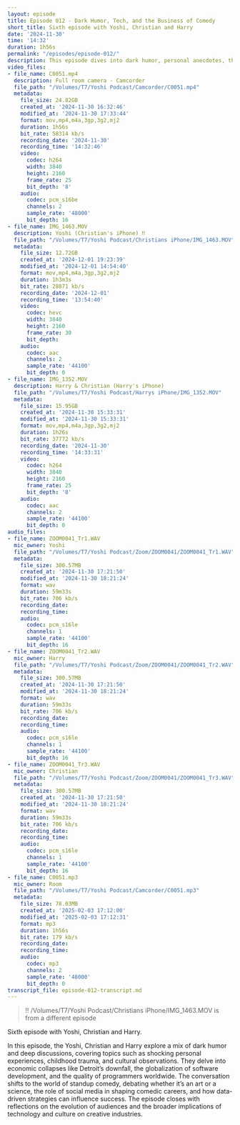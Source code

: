 ```yaml
---
layout: episode
title: Episode 012 - Dark Humor, Tech, and the Business of Comedy
short_title: Sixth episode with Yoshi, Christian and Harry
date: '2024-11-30'
time: '14:32'
duration: 1h56s
permalink: "/episodes/episode-012/"
description: This episode dives into dark humor, personal anecdotes, the evolution of standup comedy, and a discussion on how technology, economics, and social media shape both industries and individual careers.
video_files:
- file_name: C0051.mp4
  description: Full room camera - Camcorder
  file_path: "/Volumes/T7/Yoshi Podcast/Camcorder/C0051.mp4"
  metadata:
    file_size: 24.82GB
    created_at: '2024-11-30 16:32:46'
    modified_at: '2024-11-30 17:33:44'
    format: mov,mp4,m4a,3gp,3g2,mj2
    duration: 1h56s
    bit_rate: 58314 kb/s
    recording_date: '2024-11-30'
    recording_time: '14:32:46'
    video:
      codec: h264
      width: 3840
      height: 2160
      frame_rate: 25
      bit_depth: '8'
    audio:
      codec: pcm_s16be
      channels: 2
      sample_rate: '48000'
      bit_depth: 16
- file_name: IMG_1463.MOV
  description: Yoshi (Christian's iPhone) ‼️
  file_path: "/Volumes/T7/Yoshi Podcast/Christians iPhone/IMG_1463.MOV"
  metadata:
    file_size: 12.72GB
    created_at: '2024-12-01 19:23:39'
    modified_at: '2024-12-01 14:54:40'
    format: mov,mp4,m4a,3gp,3g2,mj2
    duration: 1h3m3s
    bit_rate: 28871 kb/s
    recording_date: '2024-12-01'
    recording_time: '13:54:40'
    video:
      codec: hevc
      width: 3840
      height: 2160
      frame_rate: 30
      bit_depth:
    audio:
      codec: aac
      channels: 2
      sample_rate: '44100'
      bit_depth: 0
- file_name: IMG_1352.MOV
  description: Harry & Christian (Harry's iPhone)
  file_path: "/Volumes/T7/Yoshi Podcast/Harrys iPhone/IMG_1352.MOV"
  metadata:
    file_size: 15.95GB
    created_at: '2024-11-30 15:33:31'
    modified_at: '2024-11-30 15:33:31'
    format: mov,mp4,m4a,3gp,3g2,mj2
    duration: 1h26s
    bit_rate: 37772 kb/s
    recording_date: '2024-11-30'
    recording_time: '14:33:31'
    video:
      codec: h264
      width: 3840
      height: 2160
      frame_rate: 25
      bit_depth: '8'
    audio:
      codec: aac
      channels: 2
      sample_rate: '44100'
      bit_depth: 0
audio_files:
- file_name: ZOOM0041_Tr1.WAV
  mic_owner: Yoshi
  file_path: "/Volumes/T7/Yoshi Podcast/Zoom/ZOOM0041/ZOOM0041_Tr1.WAV"
  metadata:
    file_size: 300.57MB
    created_at: '2024-11-30 17:21:50'
    modified_at: '2024-11-30 18:21:24'
    format: wav
    duration: 59m33s
    bit_rate: 706 kb/s
    recording_date:
    recording_time:
    audio:
      codec: pcm_s16le
      channels: 1
      sample_rate: '44100'
      bit_depth: 16
- file_name: ZOOM0041_Tr2.WAV
  mic_owner: Harry
  file_path: "/Volumes/T7/Yoshi Podcast/Zoom/ZOOM0041/ZOOM0041_Tr2.WAV"
  metadata:
    file_size: 300.57MB
    created_at: '2024-11-30 17:21:50'
    modified_at: '2024-11-30 18:21:24'
    format: wav
    duration: 59m33s
    bit_rate: 706 kb/s
    recording_date:
    recording_time:
    audio:
      codec: pcm_s16le
      channels: 1
      sample_rate: '44100'
      bit_depth: 16
- file_name: ZOOM0041_Tr3.WAV
  mic_owner: Christian
  file_path: "/Volumes/T7/Yoshi Podcast/Zoom/ZOOM0041/ZOOM0041_Tr3.WAV"
  metadata:
    file_size: 300.57MB
    created_at: '2024-11-30 17:21:50'
    modified_at: '2024-11-30 18:21:24'
    format: wav
    duration: 59m33s
    bit_rate: 706 kb/s
    recording_date:
    recording_time:
    audio:
      codec: pcm_s16le
      channels: 1
      sample_rate: '44100'
      bit_depth: 16
- file_name: C0051.mp3
  mic_owner: Room
  file_path: "/Volumes/T7/Yoshi Podcast/Camcorder/C0051.mp3"
  metadata:
    file_size: 78.03MB
    created_at: '2025-02-03 17:12:00'
    modified_at: '2025-02-03 17:12:31'
    format: mp3
    duration: 1h56s
    bit_rate: 179 kb/s
    recording_date:
    recording_time:
    audio:
      codec: mp3
      channels: 2
      sample_rate: '48000'
      bit_depth: 0
transcript_file: episode-012-transcript.md
---
```

> ‼️ /Volumes/T7/Yoshi Podcast/Christians iPhone/IMG_1463.MOV is from a different episode

Sixth episode with Yoshi, Christian and Harry.

In this episode, the Yoshi, Christian and Harry explore a mix of dark humor and deep discussions, covering topics such as shocking personal experiences, childhood trauma, and cultural observations. They delve into economic collapses like Detroit’s downfall, the globalization of software development, and the quality of programmers worldwide. The conversation shifts to the world of standup comedy, debating whether it’s an art or a science, the role of social media in shaping comedic careers, and how data-driven strategies can influence success. The episode closes with reflections on the evolution of audiences and the broader implications of technology and culture on creative industries.

